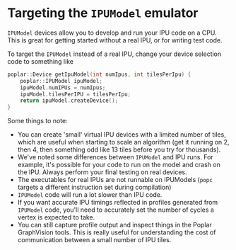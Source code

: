 # Targeting the `IPUModel` emulator

`IPUModel` devices allow you to develop and run your IPU code on 
a CPU. This is great for getting started without a real IPU, or 
for writing test code.

To target the `IPUModel` instead of a real IPU, change your device selection code to
something like

```C++
poplar::Device getIpuModel(int numIpus, int tilesPerIpu) {
    poplar::IPUModel ipuModel;
    ipuModel.numIPUs = numIpus;
    ipuModel.tilesPerIPU = tilesPerIpu;
    return ipuModel.createDevice();
}
```

Some things to note:
* You can create 'small' virtual IPU devices with a limited number of tiles,
  which are useful when starting to scale an algorithm (get it running on 2, then 4, then something odd like 13 tiles before you try for thousands).
* We've noted some differences between `IPUModel` and IPU runs. For example, it's possible for your code to run on the model and crash on the IPU. Always perform your final testing on real devices.
* The executables for real IPUs are not runnable on IPUModels (`popc` targets a different instruction set during compilation)
* `IPUModel` code will run a lot slower than IPU code.
* If you want accurate IPU timings reflected in profiles generated from `IPUModel` code, you'll need to accurately
  set the number of cycles a vertex is expected to take.
* You can still capture profile output and inspect things in the Poplar GraphVision tools. This is really useful for understanding
the cost of communication between a small number of IPU tiles. 